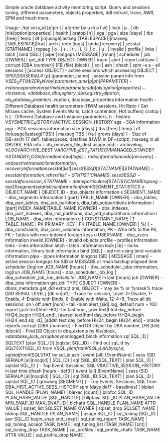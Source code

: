 Simple oracle database activity monitoring script. Query and sessions tuning, different parameters, objects properties, ddl extract, trace, AWR, SPM and much more.

Usage: ./tpi <DBSID> sess_id [p|ph <param>] | a(order by u m o l w) | lock | p  . | db [nls|option|properties] | health | oratop [h] | sga | pga | size [days] [ tbs [free] | temp | df [io|usage|lastseg [TABLESPACE]]|maxseg [TABLESPACE]|fra] | arch | redo [logs] | undo [recovery] | sesstat [STATNAME] | topseg | o . | s . | t . | i. | l. | c . | u . | invalid | profile | links | latch | bind [SQL] | pipe | longops [MESSAGE] [rman] | scheduler | job [OWNER] | get_ddl TYPE OBJECT OWNER | trace | alert | report ash/awr | corrupt [DBA (number)] [FB (file) (block)] | sql | ash | dhash | spm
-e a - all sessions | [access OBJECT] - active sessions which accessing OBJECT | SPID\SID\SERIAL# [p] [parameter_name] - session param info from V$SES_OPTIMIZER_ENV by [parameter_name]
p | ph [PARAMETER] - instance parameters or hidden parameters
db [ nls|option|properties ] - v$instance, v$database, dba_registry, dba_registry_sqlpatch, nls_database_paramters, v$option, database_properties information
health - Different Database health parameters (HWM sessions, Hit Ratio / Get Misses cache, System Events Waits, Latch contention, Hot buffers)
oratop [ h ] - Different Database and Instance parameters, h - history V$SYSMETRIC_HISTORY V$ACTIVE_SESSION_HISTORY
sga - SGA information
pga - PGA sessions information
size [days] [ tbs [free] | temp | df [io|usage|lastseg[TBS]] | maxseg TBS | fra | grows (days) ] - Size of DB+archl (7 def), tablespaces, datafiles (HWM in DF+script), maxseg in all DB\TBS, FRA info + db_recovery_file_dest usage
arch - archivelog, V$LOG V$ARCHIVE_DEST V$ARCHIVE_DEST_STATUS GV$MANAGED_STANDBY V$STANDBY_LOG information
redo [logs] - redo information
undo [recovery] - undo active transaction information, recovery information
sesstat [ list | sess SESS_ID [STATNAME] | STATNAME ] - sesstat information, where 'list' - STATISTIC NAMES, sess SESS_ID - sesstat for session, STATNAME - name particular of STATISTIC NAME
topseg - top 20 segments statistics information from V$SEGMENT_STATISTICS
o OBJECT_NAME | OBJECT_ID - dba_objects information
s SEGMENT_NAME - dba_segments information
t [part] TABLE_NAME [OWNER] - dba_tables, dba_part_tables, dba_tab_partitions, dba_tab_subpartitions information
i [part] INDEX_NAME|TABLE_NAME [OWNER] - dba_indexes, dba_part_indexes, dba_ind_partitions, dba_ind_subpartitions information
l LOB_NAME - dba_lobs information
c [ CONSTRAINT_NAME | T TABLE_NAME | PK PRIMARY_KEY | FK (TABLE_NAME [OWNER] | %) ] - dba_constraints, dba_cons_columns information, PK - Who refs to the PK, FK - Tables with non-indexed foreign keys
u USERNAME - dba_users information
invalid [OWNER] - invalid objects
profile - profiles information
links - links information
latch - latch information
lock [lib] - locks information, library lock information
bind [SQL] - sql not using bind variable information
pipe - pipes information
longops [SID | MESSAGE | rman] - active session longops for SID or MESSAGE or rman backup elapsed time
scheduler [log|run JOB_NAME [hours]] - dba_scheduler_jobs information, log|run JOB_NAME [hours] - dba_scheduler_job_log | dba_scheduler_job_run_details for JOB_NAME in last [hours]
job [OWNER] - dba_jobs information
get_ddl TYPE OBJECT (OWNER) - dbms_metadata.get_ddl extract dml, OBJECT - may be % or %mask%
trace [SID SERIAL LEVEL] [db on|off] - Trace for session, Level: 0-Disable, 1-Enable, 4-Enable with Binds, 8-Enable with Waits, 12-4+8, Trace all db sessions: on \ off
alert [num] - tail -num alert_[sid].log, default num = 100
report [ash text|html -60] -for last hour, [awr text|html day_before HH24_begin HH24_end], [awrsql text|html day_before HH24_begin HH24_end sql_id], [addm text day_before HH24_begin HH24_end] - oracle reports
corrupt [DBA (number)] - Find DB Object by DBA number, [FB (file) (block)] - Find DB Object in dba_extents by file/block, v$database_block_corruption v$nonlogged_block information
sql SQL_ID | SQLTEXT [plan SQL_ID] [sqlstat SQL_ID] - Find out sql_id by SQLTEXT\SQL_ID from V$SQL, plan from VSQL_PLAN by sql_id, sqlstat from V$SQLSTAT by sql_id
ash [ event [all] (EventName) | sess (SID SERIAL# [all|nosqlid] | SQL_ID) | sql (SQL_ID|SQL_TEXT) | plan SQL_ID | sqlstat SQL_ID ] - Top Event, Sessions, SQL V$ACTIVE_SESSION_HISTORY in last time
dhash [hours - def3] [ event [all] (EventName) | sess (SID SERIAL# [all|nosqlid] | SQL_ID) | sql (SQL_ID|SQL_TEXT) | plan SQL_ID | sqlstat SQL_ID | growseg [SEGMENT] ] - Top Events, Sessions, SQL from DBA_HIST_ACTIVE_SESS_HISTORY
spm [days def7 - baselines] [ blplan SQL_HANDLE (PLAN_NAME) | blexec [count] | bllpfcc SQL_ID PLAN_HASH_VALUE [SQL_HANDLE] | bllpfawr SQL_ID PLAN_HASH_VALUE MIN_SNAP_ID MAX_SNAP_ID | blchattr SQL_HANDLE PLAN_NAME ATTR VALUE | sqlset_list SQLSET_NAME OWNER | sqlset_drop SQLSET_NAME | bldrop SQL_HANDLE (PLAN_NAME) | usage SQL_ID | sql_tuning [SQL_ID | awr SQL_ID begin_snap end_snap] | sql_tuning_report TASK_NAME | sql_tuning_accept TASK_NAME | sql_tuning_list [TASK_NAME] [cnt] | sql_tuning_drop TASK_NAME | sql_profiles | sql_profile_chattr TASK_NAME ATTR VALUE | sql_profile_drop NAME ]
